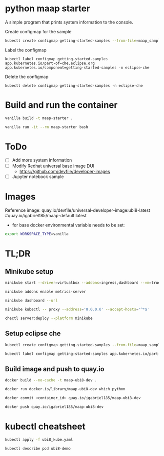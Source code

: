 # python maap starter

A simple program that prints system information to the console.

Create configmap for the sample
```bash
kubectl create configmap getting-started-samples --from-file=maap_sample.json -n eclipse-che
```

Label the configmap
```angular2html
kubectl label configmap getting-started-samples app.kubernetes.io/part-of=che.eclipse.org app.kubernetes.io/component=getting-started-samples -n eclipse-che
```

Delete the configmap
```angular2html
kubectl delete configmap getting-started-samples -n eclipse-che
```

# Build and run the container
```bash
vanilla build -t maap-starter .
```

```bash
vanilla run -it --rm maap-starter bash
```
# ToDo
- [ ] Add more system information
- [ ] Modify Redhat universal base image [DUI](https://github.com/devfile/developer-images)
  - https://github.com/devfile/developer-images
- [ ] Jupyter notebook sample

# Images

Reference image: quay.io/devfile/universal-developer-image:ubi8-latest
#quay.io/igabriel185/maap-default:latest

- for base docker environmental variable needs to be set:
```bash
export WORKSPACE_TYPE=vanilla

```

# TL;DR

## Minikube setup
```bash
minikube start --driver=virtualbox --addons=ingress,dashboard --vm=true --memory=16240 --cpus=8 --disk-size=100GB
```
```bash
minikube addons enable metrics-server
```

```bash
minikube dashboard --url
```

```bash
minikube kubectl -- proxy --address='0.0.0.0' --accept-hosts='^*$'

```
```bash
chectl server:deploy --platform minikube
```

## Setup eclipse che
```bash
kubectl create configmap getting-started-samples --from-file=maap_sample.json -n eclipse-che
```
```bash
kubectl label configmap getting-started-samples app.kubernetes.io/part-of=che.eclipse.org app.kubernetes.io/component=getting-started-samples -n eclipse-che
```


## Build image and push to quay.io
```bash
docker build --no-cache -t maap-ubi8-dev .
```

```bash
docker run docker.io/library/maap-ubi8-dev which python
```

```bash
docker commit <container_id> quay.io/igabriel185/maap-ubi8-dev
```

```bash
docker push quay.io/igabriel185/maap-ubi8-dev
```


# kubectl cheatsheet
```bash
kubectl apply -f ubi8_kube.yaml
```


```bash
kubectl describe pod ubi8-demo
```
